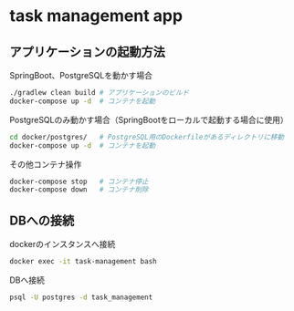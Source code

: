 # task management app

## アプリケーションの起動方法

SpringBoot、PostgreSQLを動かす場合

```sh
./gradlew clean build # アプリケーションのビルド
docker-compose up -d  # コンテナを起動
```

PostgreSQLのみ動かす場合（SpringBootをローカルで起動する場合に使用）

```sh
cd docker/postgres/   # PostgreSQL用のDockerfileがあるディレクトリに移動
docker-compose up -d  # コンテナを起動
```

その他コンテナ操作
```sh
docker-compose stop   # コンテナ停止
docker-compose down   # コンテナ削除
```
## DBへの接続

dockerのインスタンスへ接続
```sh
docker exec -it task-management bash
```

DBへ接続
```sh
psql -U postgres -d task_management
```
